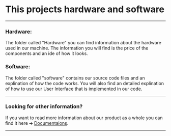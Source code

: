 # This projects hardware and software
___

### Hardware: 
The folder called "Hardware" you can find information about the hardware used in our machine. The information you will find is the price of the components and an ide of how it looks.

### Software:
The folder called "software" contains our source code files and an explination of how the code works. You will also find an detailed explination of how to use our User Interface that 
is implemented in our code.

___
### Looking for other information?
If you want to read more information about our product as a whole you can find it here ➔ [Documentaions](https://github.com/HugoPersson01/POWER-CABLE/tree/main/docs).

___
